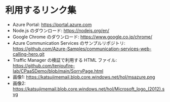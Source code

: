 # 利用するリンク集

- Azure Portal: https://portal.azure.com
- Node.js のダウンロード: https://nodejs.org/en/ 
- Google Chrome のダウンロード: https://www.google.co.jp/chrome/
- Azure Communication Services のサンプルリポジトリ: https://github.com/Azure-Samples/communication-services-web-calling-hero.git
- Traffic Manager の検証で利用する HTML ファイル: https://github.com/tenjoufire-lab/CPaaSDemo/blob/main/SorryPage.html
- 画像1: https://katsujimemail.blob.core.windows.net/hol/msazure.png
- 画像2: https://katsujimemail.blob.core.windows.net/hol/Microsoft_logo_(2012).svg
